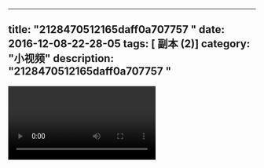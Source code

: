 
---
title: "2128470512165daff0a707757 "
date: 2016-12-08-22-28-05
tags: [ 副本 (2)]
category: "小视频"
description: "2128470512165daff0a707757 "
---
<video src="http://ohtsqip0g.bkt.clouddn.com/2128470512165daff0a707757 - 副本 (2).mp4" controls="controls"></video>
